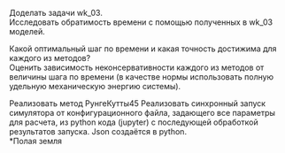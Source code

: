 Доделать задачи wk_03.  
Исследовать обратимость времени с помощью полученных в wk_03 моделей. 

Какой оптимальный шаг по времени и какая точность достижима для каждого из методов?  
Оценить зависимость неконсервативности каждого из методов от величины шага по времени (в качестве нормы использовать полную удельную механическую энергию системы).

Реализовать метод РунгеКутты45
Реализовать синхронный запуск симулятора от конфигурационного файла, задающего все параметры для расчета, из python кода (jupyter) с последующей обработкой результатов запуска. Json создаётся в python.  
*Полая земля